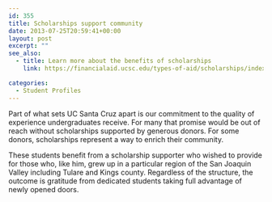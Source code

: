 ```yaml
---
id: 355
title: Scholarships support community
date: 2013-07-25T20:59:41+00:00
layout: post
excerpt: ""
see_also:
  - title: Learn more about the benefits of scholarships
    link: https://financialaid.ucsc.edu/types-of-aid/scholarships/index.html

categories:
  - Student Profiles
---
```

Part of what sets UC Santa Cruz apart is our commitment to the quality of experience undergraduates receive. For many that promise would be out of reach without scholarships supported by generous donors. For some donors, scholarships represent a way to enrich their community.

These students benefit from a scholarship supporter who wished to provide for those who, like him, grew up in a particular region of the San Joaquin Valley including Tulare and Kings county. Regardless of the structure, the outcome is gratitude from dedicated students taking full advantage of newly opened doors.

